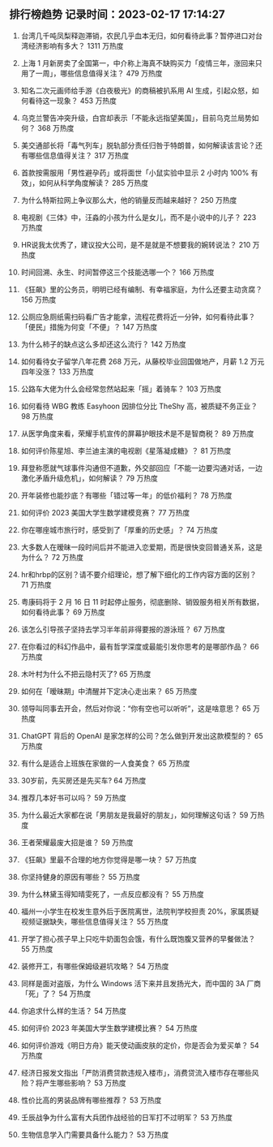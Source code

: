 
## 排行榜趋势 记录时间：2023-02-17 17:14:27
  
  1. 台湾几千吨凤梨释迦滞销，农民几乎血本无归，如何看待此事？暂停进口对台湾经济影响有多大？ 1311 万热度
    
  2. 上海 1 月新房卖了全国第一，中介称上海真不缺购买力「疫情三年，涨回来只用了一周」，哪些信息值得关注？ 479 万热度
    
  3. 知名二次元画师给手游《白夜极光》的商稿被扒系用 AI 生成，引起众怒，如何看待这一现象？ 453 万热度
    
  4. 乌克兰警告冲突升级，白宫却表示「不能永远指望美国」，目前乌克兰局势如何？ 368 万热度
    
  5. 美交通部长将「毒气列车」脱轨部分责任归咎于特朗普，如何解读该言论？还有哪些信息值得关注？ 317 万热度
    
  6. 首款按需服用「男性避孕药」或将面世「小鼠实验中显示 2 小时内 100% 有效」，如何从科学角度解读？ 285 万热度
    
  7. 为什么特斯拉网上争议那么大，他的销量反而越来越好？ 250 万热度
    
  8. 电视剧《三体》中，汪淼的小孩为什么是女儿，而不是小说中的儿子？ 223 万热度
    
  9. HR说我太优秀了，建议投大公司，是不是就是不想要我的婉转说法？ 210 万热度
    
  10. 时间回溯、永生、时间暂停这三个技能选哪一个？ 166 万热度
    
  11. 《狂飙》里的公务员，明明已经有编制、有幸福家庭，为什么还要主动贪腐？ 156 万热度
    
  12. 公厕应急厕纸需扫码看广告才能拿，流程花费将近一分钟，如何看待此事？「便民」措施为何变「不便」？ 147 万热度
    
  13. 为什么柿子的缺点这么多却还这么流行？ 142 万热度
    
  14. 如何看待女子留学八年花费 268 万元，从藤校毕业回国做地产，月薪 1.2 万元四年没涨？ 133 万热度
    
  15. 公路车大佬为什么会经常忽然站起来「摇」着骑车？ 103 万热度
    
  16. 如何看待 WBG 教练 Easyhoon 因排位分比 TheShy 高，被质疑不务正业？ 98 万热度
    
  17. 从医学角度来看，荣耀手机宣传的屏幕护眼技术是不是智商税？ 89 万热度
    
  18. 如何评价陈星旭、李兰迪主演的电视剧《星落凝成糖》？ 81 万热度
    
  19. 拜登称愿就气球事件沟通但不道歉，外交部回应「不能一边要沟通对话，一边激化矛盾升级危机」，如何解读？ 79 万热度
    
  20. 开年装修也能抄底？有哪些「错过等一年」的低价福利？ 78 万热度
    
  21. 如何评价 2023 美国大学生数学建模竞赛？ 77 万热度
    
  22. 你在哪座城市旅行时，感受到了「厚重的历史感」？ 74 万热度
    
  23. 大多数人在暧昧一段时间后并不能进入恋爱期，而是很快变回普通关系，这是为什么？ 72 万热度
    
  24. hr和hrbp的区别？请不要介绍理论，想了解下细化的工作内容方面的区别？ 71 万热度
    
  25. 粤康码将于 2 月 16 日 11 时起停止服务，彻底删除、销毁服务相关所有数据，如何看待此事？ 69 万热度
    
  26. 该怎么引导孩子坚持去学习半年前非得要报的游泳班？ 67 万热度
    
  27. 在你看过的科幻作品中，最有哲学深度或最能引发你思考的是哪部作品？ 66 万热度
    
  28. 木叶村为什么不把云隐村灭了? 65 万热度
    
  29. 如何在「暧昧期」中清醒并下定决心走出来？ 65 万热度
    
  30. 领导叫同事去开会，然后对你说：“你有空也可以听听”，这是啥意思？ 65 万热度
    
  31. ChatGPT 背后的 OpenAI 是家怎样的公司？怎么做到开发出这款模型的？ 65 万热度
    
  32. 有什么是适合上班族在家做的一人食美食？ 65 万热度
    
  33. 30岁前，先买房还是先买车? 64 万热度
    
  34. 推荐几本好书可以吗？ 59 万热度
    
  35. 为什么最近大家都在说「男朋友是我最好的朋友」，如何理解这句话？ 59 万热度
    
  36. 王者荣耀最废大招是谁？ 59 万热度
    
  37. 《狂飙》里最不合理的地方你觉得是哪一块？ 57 万热度
    
  38. 你坚持健身的原因有哪些？ 55 万热度
    
  39. 为什么林黛玉得知晴雯死了，一点反应都没有？ 55 万热度
    
  40. 福州一小学生在校发生意外后于医院离世，法院判学校担责 20%，家属质疑视频证据缺失，哪些信息值得关注？ 55 万热度
    
  41. 开学了担心孩子早上只吃牛奶面包会饿，有什么既饱腹又营养的早餐做法？ 55 万热度
    
  42. 装修开工，有哪些保姆级避坑攻略？ 54 万热度
    
  43. 同样是面对盗版，为什么 Windows 活下来并且发扬光大，而中国的 3A 厂商「死」了？ 54 万热度
    
  44. 你追求什么样的生活？ 54 万热度
    
  45. 如何评价 2023 年美国大学生数学建模比赛？ 54 万热度
    
  46. 如何评价游戏《明日方舟》能天使动画皮肤的定价，你是否会为爱买单？ 54 万热度
    
  47. 经济日报发文指出「严防消费贷款违规入楼市」，消费贷流入楼市存在哪些风险？将产生哪些影响？ 53 万热度
    
  48. 性价比高的男装品牌有哪些推荐？ 53 万热度
    
  49. 壬辰战争为什么富有大兵团作战经验的日军打不过明军？ 53 万热度
    
  50. 生物信息学入门需要具备什么能力？ 53 万热度
    